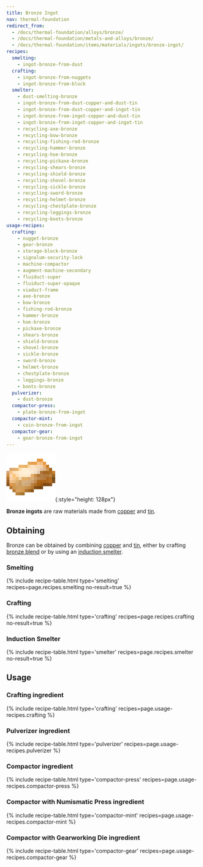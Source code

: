 ```yaml
---
title: Bronze Ingot
nav: thermal-foundation
redirect_from:
  - /docs/thermal-foundation/alloys/bronze/
  - /docs/thermal-foundation/metals-and-alloys/bronze/
  - /docs/thermal-foundation/items/materials/ingots/bronze-ingot/
recipes:
  smelting:
    - ingot-bronze-from-dust
  crafting:
    - ingot-bronze-from-nuggets
    - ingot-bronze-from-block
  smelter:
    - dust-smelting-bronze
    - ingot-bronze-from-dust-copper-and-dust-tin
    - ingot-bronze-from-dust-copper-and-ingot-tin
    - ingot-bronze-from-ingot-copper-and-dust-tin
    - ingot-bronze-from-ingot-copper-and-ingot-tin
    - recycling-axe-bronze
    - recycling-bow-bronze
    - recycling-fishing-rod-bronze
    - recycling-hammer-bronze
    - recycling-hoe-bronze
    - recycling-pickaxe-bronze
    - recycling-shears-bronze
    - recycling-shield-bronze
    - recycling-shovel-bronze
    - recycling-sickle-bronze
    - recycling-sword-bronze
    - recycling-helmet-bronze
    - recycling-chestplate-bronze
    - recycling-leggings-bronze
    - recycling-boots-bronze
usage-recipes:
  crafting:
    - nugget-bronze
    - gear-bronze
    - storage-block-bronze
    - signalum-security-lock
    - machine-compactor
    - augment-machine-secondary
    - fluiduct-super
    - fluiduct-super-opaque
    - viaduct-frame
    - axe-bronze
    - bow-bronze
    - fishing-rod-bronze
    - hammer-bronze
    - hoe-bronze
    - pickaxe-bronze
    - shears-bronze
    - shield-bronze
    - shovel-bronze
    - sickle-bronze
    - sword-bronze
    - helmet-bronze
    - chestplate-bronze
    - leggings-bronze
    - boots-bronze
  pulverizer:
    - dust-bronze
  compactor-press:
    - plate-bronze-from-ingot
  compactor-mint:
    - coin-bronze-from-ingot
  compactor-gear:
    - gear-bronze-from-ingot
---
```


![Bronze ingot](/assets/images/thermal-foundation/ingot-bronze.png){:style="height: 128px"}


**Bronze ingots** are raw materials made from [copper](/docs/copper-ingot/) and
[tin](/docs/tin-ingot/).


Obtaining
---------

Bronze can be obtained by combining [copper](/docs/copper-ingot/) and
[tin](/docs/tin-ingot/), either by crafting [bronze blend](/docs/bronze-blend/)
or by using an [induction smelter](/docs/induction-smelter/).

### Smelting
{% include recipe-table.html type='smelting' recipes=page.recipes.smelting no-result=true %}

### Crafting
{% include recipe-table.html type='crafting' recipes=page.recipes.crafting no-result=true %}

### Induction Smelter
{% include recipe-table.html type='smelter' recipes=page.recipes.smelter no-result=true %}


Usage
-----

### Crafting ingredient
{% include recipe-table.html type='crafting' recipes=page.usage-recipes.crafting %}

### Pulverizer ingredient
{% include recipe-table.html type='pulverizer' recipes=page.usage-recipes.pulverizer %}

### Compactor ingredient
{% include recipe-table.html type='compactor-press' recipes=page.usage-recipes.compactor-press %}

### Compactor with Numismatic Press ingredient
{% include recipe-table.html type='compactor-mint' recipes=page.usage-recipes.compactor-mint %}

### Compactor with Gearworking Die ingredient
{% include recipe-table.html type='compactor-gear' recipes=page.usage-recipes.compactor-gear %}
